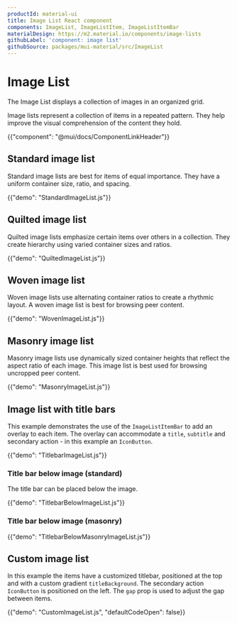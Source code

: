 ```yaml
---
productId: material-ui
title: Image List React component
components: ImageList, ImageListItem, ImageListItemBar
materialDesign: https://m2.material.io/components/image-lists
githubLabel: 'component: image list'
githubSource: packages/mui-material/src/ImageList
---
```


# Image List

<p class="description">The Image List displays a collection of images in an organized grid.</p>

Image lists represent a collection of items in a repeated pattern. They help improve the visual comprehension of the content they hold.

{{"component": "@mui/docs/ComponentLinkHeader"}}

## Standard image list

Standard image lists are best for items of equal importance. They have a uniform container size, ratio, and spacing.

{{"demo": "StandardImageList.js"}}

## Quilted image list

Quilted image lists emphasize certain items over others in a collection. They create hierarchy using varied container sizes and ratios.

{{"demo": "QuiltedImageList.js"}}

## Woven image list

Woven image lists use alternating container ratios to create a rhythmic layout. A woven image list is best for browsing peer content.

{{"demo": "WovenImageList.js"}}

## Masonry image list

Masonry image lists use dynamically sized container heights that reflect the aspect ratio of each image. This image list is best used for browsing uncropped peer content.

{{"demo": "MasonryImageList.js"}}

## Image list with title bars

This example demonstrates the use of the `ImageListItemBar` to add an overlay to each item.
The overlay can accommodate a `title`, `subtitle` and secondary action - in this example an `IconButton`.

{{"demo": "TitlebarImageList.js"}}

### Title bar below image (standard)

The title bar can be placed below the image.

{{"demo": "TitlebarBelowImageList.js"}}

### Title bar below image (masonry)

{{"demo": "TitlebarBelowMasonryImageList.js"}}

## Custom image list

In this example the items have a customized titlebar, positioned at the top and with a custom gradient `titleBackground`.
The secondary action `IconButton` is positioned on the left. The `gap` prop is used to adjust the gap between items.

{{"demo": "CustomImageList.js", "defaultCodeOpen": false}}
